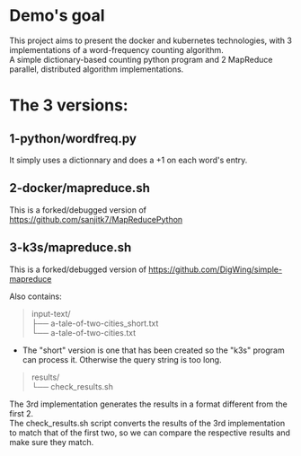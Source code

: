 # Demo's goal

This project aims to present the docker and kubernetes technologies, with 3 implementations of
a word-frequency counting algorithm.  
A simple dictionary-based counting python program and 2 MapReduce parallel, distributed algorithm implementations.

# The 3 versions:

## 1-python/wordfreq.py  

It simply uses a dictionnary and does a +1 on each word's entry.


## 2-docker/mapreduce.sh  
This is a forked/debugged version of https://github.com/sanjitk7/MapReducePython


## 3-k3s/mapreduce.sh  
This is a forked/debugged version of https://github.com/DigWing/simple-mapreduce


Also contains:
>  input-text/  
>  ├── a-tale-of-two-cities_short.txt  
>  └── a-tale-of-two-cities.txt  

* The "short" version is one that has been created so the "k3s" program
  can process it. Otherwise the query string is too long.



>  results/  
>  └── check_results.sh  

The 3rd implementation generates the results in a format different from the first 2.  
The check_results.sh script converts the results of the 3rd implementation to match that of
the first two, so we can compare the respective results and make sure they match.

